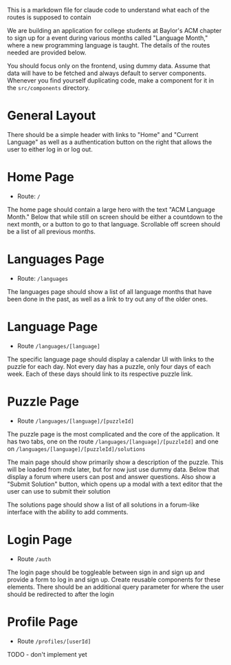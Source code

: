 This is a markdown file for claude code to understand what each of the routes is supposed to contain

We are building an application for college students at Baylor's ACM chapter to sign up for a event during various months called "Language Month," where a new programming language is taught. The details of the routes needed are provided below.

You should focus only on the frontend, using dummy data. Assume that data will have to be fetched and always default to server components. Whenever you find yourself duplicating code, make a component for it in the `src/components` directory. 

# General Layout
There should be a simple header with links to "Home" and "Current Language" as well as a authentication button on the right that allows the user to either log in or log out.

# Home Page
- Route: `/`

The home page should contain a large hero with the text "ACM Language Month." Below that while still on screen should be either a countdown to the next month, or a button to go to that language. Scrollable off screen should be a list of all previous months.

# Languages Page
- Route: `/languages`

The languages page should show a list of all language months that have been done in the past, as well as a link to try out any of the older ones.

# Language Page
- Route `/languages/[language]`

The specific language page should display a calendar UI with links to the puzzle for each day. Not every day has a puzzle, only four days of each week. Each of these days should link to its respective puzzle link.

# Puzzle Page
- Route `/languages/[language]/[puzzleId]`

The puzzle page is the most complicated and the core of the application. It has two tabs, one on the route `/languages/[language]/[puzzleId]` and one on `/languages/[language]/[puzzleId]/solutions`

The main page should show primarily show a description of the puzzle. This will be loaded from mdx later, but for now just use dummy data. Below that display a forum where users can post and answer questions. Also show a "Submit Solution" button, which opens up a modal with a text editor that the user can use to submit their solution

The solutions page should show a list of all solutions in a forum-like interface with the ability to add comments.

# Login Page
- Route `/auth`

The login page should be toggleable between sign in and sign up and provide a form to log in and sign up. Create reusable components for these elements. There should be an additional query parameter for where the user should be redirected to after the login

# Profile Page
- Route `/profiles/[userId]`

TODO - don't implement yet

